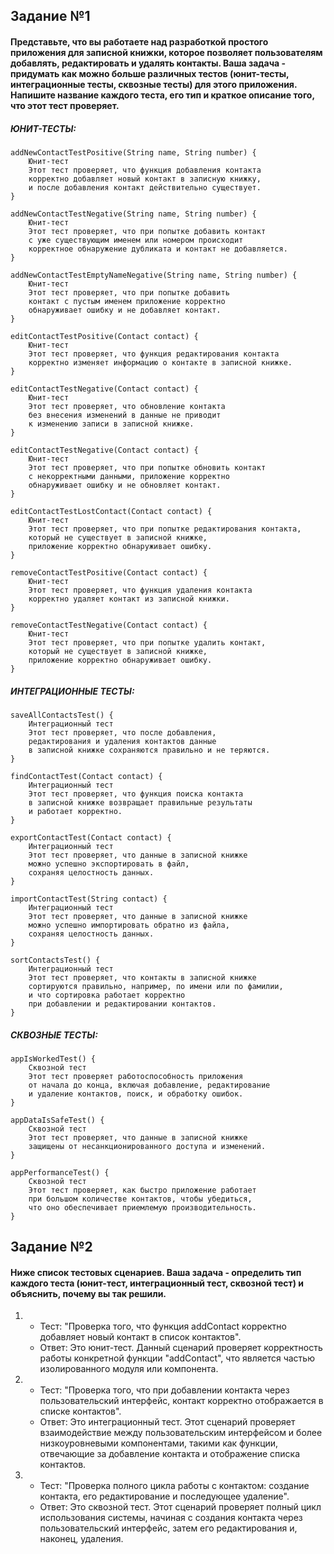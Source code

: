 ## Задание №1

#### Представьте, что вы работаете над разработкой простого приложения для записной книжки, которое позволяет пользователям добавлять, редактировать и удалять контакты. Ваша задача - придумать как можно больше различных тестов (юнит-тесты, интеграционные тесты, сквозные тесты) для этого приложения. Напишите название каждого теста, его тип и краткое описание того, что этот тест проверяет. 

##### ЮНИТ-ТЕСТЫ:
```
addNewContactTestPositive(String name, String number) {
    Юнит-тест
    Этот тест проверяет, что функция добавления контакта 
    корректно добавляет новый контакт в записную книжку, 
    и после добавления контакт действительно существует.
}
```
```
addNewContactTestNegative(String name, String number) {
    Юнит-тест
    Этот тест проверяет, что при попытке добавить контакт 
    с уже существующим именем или номером происходит 
    корректное обнаружение дубликата и контакт не добавляется.
}
```
```
addNewContactTestEmptyNameNegative(String name, String number) {
    Юнит-тест
    Этот тест проверяет, что при попытке добавить 
    контакт с пустым именем приложение корректно 
    обнаруживает ошибку и не добавляет контакт.
}
```
```
editContactTestPositive(Contact contact) {
    Юнит-тест
    Этот тест проверяет, что функция редактирования контакта 
    корректно изменяет информацию о контакте в записной книжке.
}
```
```
editContactTestNegative(Contact contact) {
    Юнит-тест
    Этот тест проверяет, что обновление контакта 
    без внесения изменений в данные не приводит 
    к изменению записи в записной книжке.
}
```
```
editContactTestNegative(Contact contact) {
    Юнит-тест
    Этот тест проверяет, что при попытке обновить контакт 
    с некорректными данными, приложение корректно 
    обнаруживает ошибку и не обновляет контакт.
}
```
```
editContactTestLostContact(Contact contact) {
    Юнит-тест
    Этот тест проверяет, что при попытке редактирования контакта, 
    который не существует в записной книжке, 
    приложение корректно обнаруживает ошибку.
}
```
```
removeContactTestPositive(Contact contact) {
    Юнит-тест
    Этот тест проверяет, что функция удаления контакта 
    корректно удаляет контакт из записной книжки.
}
```
```
removeContactTestNegative(Contact contact) {
    Юнит-тест
    Этот тест проверяет, что при попытке удалить контакт, 
    который не существует в записной книжке, 
    приложение корректно обнаруживает ошибку.
}
```

##### ИНТЕГРАЦИОННЫЕ ТЕСТЫ:
```
saveAllContactsTest() {
    Интеграционный тест
    Этот тест проверяет, что после добавления, 
    редактирования и удаления контактов данные 
    в записной книжке сохраняются правильно и не теряются.
}
```
```
findContactTest(Contact contact) {
    Интеграционный тест
    Этот тест проверяет, что функция поиска контакта 
    в записной книжке возвращает правильные результаты 
    и работает корректно.
}
```
```
exportContactTest(Contact contact) {
    Интеграционный тест
    Этот тест проверяет, что данные в записной книжке 
    можно успешно экспортировать в файл,
    сохраняя целостность данных.
}
```
```
importContactTest(String contact) {
    Интеграционный тест
    Этот тест проверяет, что данные в записной книжке 
    можно успешно импортировать обратно из файла, 
    сохраняя целостность данных.
}
```
```
sortContactsTest() {
    Интеграционный тест
    Этот тест проверяет, что контакты в записной книжке 
    сортируются правильно, например, по имени или по фамилии, 
    и что сортировка работает корректно 
    при добавлении и редактировании контактов.
}
```

##### СКВОЗНЫЕ ТЕСТЫ:
```
appIsWorkedTest() {
    Сквозной тест
    Этот тест проверяет работоспособность приложения 
    от начала до конца, включая добавление, редактирование 
    и удаление контактов, поиск, и обработку ошибок.
}
```
```
appDataIsSafeTest() {
    Сквозной тест
    Этот тест проверяет, что данные в записной книжке 
    защищены от несанкционированного доступа и изменений.
}
```
```
appPerformanceTest() {
    Сквозной тест
    Этот тест проверяет, как быстро приложение работает 
    при большом количестве контактов, чтобы убедиться, 
    что оно обеспечивает приемлемую производительность.
}
```

## Задание №2

#### Ниже список тестовых сценариев. Ваша задача - определить тип каждого теста (юнит-тест, интеграционный тест, сквозной тест) и объяснить, почему вы так решили.
1. * Тест: "Проверка того, что функция addContact корректно добавляет новый контакт в список контактов".
   * Ответ: Это юнит-тест. Данный сценарий проверяет корректность работы конкретной функции "addContact", что является частью изолированного модуля или компонента.
2. * Тест: "Проверка того, что при добавлении контакта через пользовательский интерфейс, контакт корректно отображается в списке контактов".
   * Ответ: Это интеграционный тест. Этот сценарий проверяет взаимодействие между пользовательским интерфейсом и более низкоуровневыми компонентами, такими как функции, отвечающие за добавление контакта и отображение списка контактов.
3. * Тест: "Проверка полного цикла работы с контактом: создание контакта, его редактирование и последующее удаление".
   * Ответ: Это сквозной тест. Этот сценарий проверяет полный цикл использования системы, начиная с создания контакта через пользовательский интерфейс, затем его редактирования и, наконец, удаления.